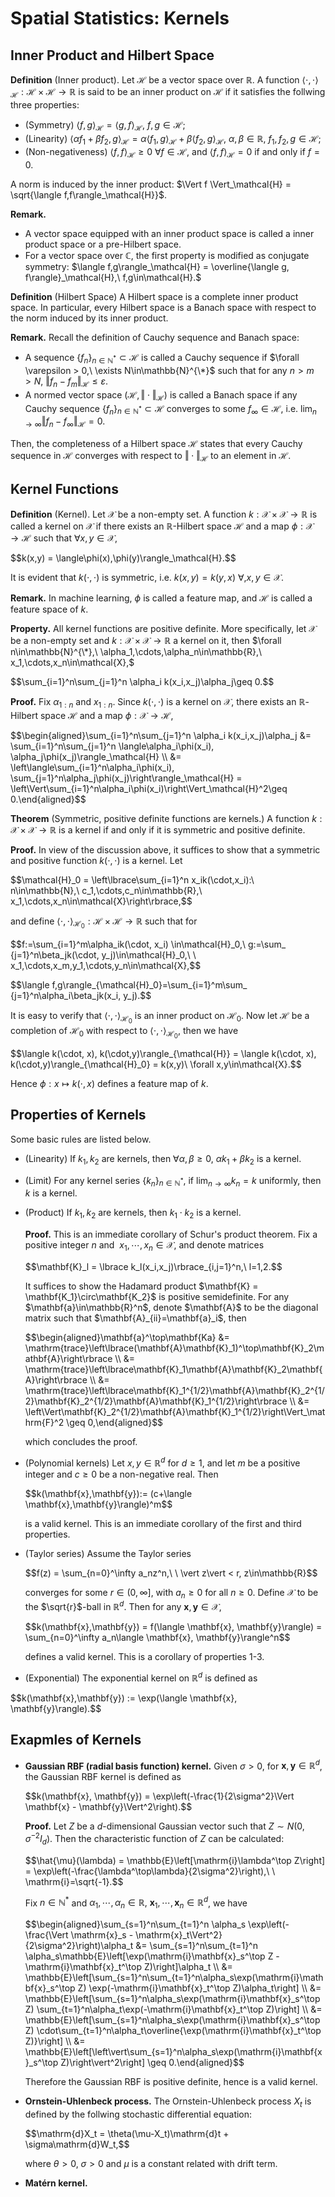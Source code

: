 # Spatial Statistics: Kernels
## Inner Product and Hilbert Space
**Definition** (Inner product). Let $\mathcal{H}$ be a vector space over $\mathbb{R}$. A function $\langle\cdot,\cdot\rangle_\mathcal{H}:\mathcal{H}\times\mathcal{H}\to\mathbb{R}$ is said to be an inner product on $\mathcal{H}$ if it satisfies the follwing three properties:
+ (Symmetry) $\langle f,g\rangle_\mathcal{H} = \langle g, f\rangle_\mathcal{H},\ f,g\in\mathcal{H};$
+ (Linearity) $\langle \alpha f_1 + \beta f_2,g\rangle_\mathcal{H} = \alpha\langle f_1,g\rangle_\mathcal{H} + \beta\langle f_2,g\rangle_\mathcal{H},\ \alpha,\beta\in\mathbb{R},\ f_1,f_2,g\in\mathcal{H};$
+ (Non-negativeness) $\langle f,f\rangle_\mathcal{H} \geq 0\ \forall f\in\mathcal{H}$, and $\langle f,f\rangle_\mathcal{H}=0$ if and only if $f=0$.

A norm is induced by the inner product: $\Vert f \Vert_\mathcal{H} = \sqrt{\langle f,f\rangle_\mathcal{H}}$.

**Remark.** 
+ A vector space equipped with an inner product space is called a inner product space or a pre-Hilbert space.
+ For a vector space over $\mathbb{C}$, the first property is modified as conjugate symmetry: $\langle f,g\rangle_\mathcal{H} = \overline{\langle g, f\rangle}_\mathcal{H},\ f,g\in\mathcal{H}.$

**Definition** (Hilbert Space) A Hilbert space is a complete inner product space. In particular, every Hilbert space is a Banach space with respect to the norm induced by its inner product.

**Remark.** Recall the definition of Cauchy sequence and Banach space:
+ A sequence $\lbrace f_n\rbrace_{n\in\mathbb{N}^*}\subset\mathcal{H}$ is called a Cauchy sequence if $\forall \varepsilon > 0,\ \exists N\in\mathbb{N}^{\*}$ such that for any $n > m > N,\ \Vert f_n - f_m\Vert_\mathcal{H}\leq\varepsilon$.
+ A normed vector space $(\mathcal{H},\Vert\cdot\Vert_\mathcal{H})$ is called a Banach space if any Cauchy sequence $\lbrace f_n\rbrace_{n\in\mathbb{N}^*}\subset\mathcal{H}$ converges to some $f_\infty\in\mathcal{H}$, i.e. $\lim_{n\to\infty}\Vert f_n - f_\infty\Vert_\mathcal{H}=0.$

Then, the completeness of a Hilbert space $\mathcal{H}$ states that every Cauchy sequence in $\mathcal{H}$ converges with respect to $\Vert\cdot\Vert_\mathcal{H}$ to an element in $\mathcal{H}$. 

## Kernel Functions

**Definition** (Kernel). Let $\mathcal{X}$ be a non-empty set. A function $k:\mathcal{X}\times\mathcal{X}\to\mathbb{R}$ is called a kernel on $\mathcal{X}$ if there exists an $\mathbb{R}$-Hilbert space $\mathcal{H}$ and a map $\phi:\mathcal{X}\to\mathcal{H}$ such that $\forall x,y\in\mathcal{X},$
<p>
  $$k(x,y) = \langle\phi(x),\phi(y)\rangle_\mathcal{H}.$$
</p>

It is evident that $k(\cdot,\cdot)$ is symmetric, i.e. $k(x,y)=k(y,x)\ \forall,x,y\in\mathcal{X}$.

**Remark.** In machine learning, $\phi$ is called a feature map, and $\mathcal{H}$ is called a feature space of $k$.

**Property.** All kernel functions are positive definite. More specifically, let $\mathcal{X}$ be a non-empty set and $k:\mathcal{X}\times\mathcal{X}\to\mathbb{R}$ a kernel on it, then $\forall n\in\mathbb{N}^{\*},\ \alpha_1,\cdots,\alpha_n\in\mathbb{R},\ x_1,\cdots,x_n\in\mathcal{X},$

<p>
  $$\sum_{i=1}^n\sum_{j=1}^n \alpha_i k(x_i,x_j)\alpha_j\geq 0.$$
</p>

**Proof.** Fix $\alpha_{1:n}$ and $x_{1:n}$. Since $k(\cdot,\cdot)$ is a kernel on $\mathcal{X}$, there exists an $\mathbb{R}$-Hilbert space $\mathcal{H}$ and a map $\phi:\mathcal{X}\to\mathcal{H}$,

<p>
  $$\begin{aligned}\sum_{i=1}^n\sum_{j=1}^n \alpha_i k(x_i,x_j)\alpha_j &= \sum_{i=1}^n\sum_{j=1}^n \langle\alpha_i\phi(x_i), \alpha_j\phi(x_j)\rangle_\mathcal{H} \\
  &= \left\langle\sum_{i=1}^n\alpha_i\phi(x_i), \sum_{j=1}^n\alpha_j\phi(x_j)\right\rangle_\mathcal{H} = \left\Vert\sum_{i=1}^n\alpha_i\phi(x_i)\right\Vert_\mathcal{H}^2\geq 0.\end{aligned}$$
</p>

**Theorem** (Symmetric, positive definite functions are kernels.) A function $k: \mathcal{X}\times\mathcal{X}\to\mathbb{R}$ is a kernel if and only if it is symmetric and positive definite.

**Proof.** In view of the discussion above, it suffices to show that a symmetric and positive function $k(\cdot,\cdot)$ is a kernel. Let

<p>
  $$\mathcal{H}_0 = \left\lbrace\sum_{i=1}^n x_ik(\cdot,x_i):\ n\in\mathbb{N},\ c_1,\cdots,c_n\in\mathbb{R},\ x_1,\cdots,x_n\in\mathcal{X}\right\rbrace,$$
</p>

and define $\langle\cdot,\cdot\rangle_{\mathcal{H}_0}: \mathcal{H}\times\mathcal{H}\to\mathbb{R}$ such that for 
<p>
  $$f:=\sum_{i=1}^m\alpha_ik(\cdot, x_i) \in\mathcal{H}_0,\ g:=\sum_ {j=1}^n\beta_jk(\cdot, y_j)\in\mathcal{H}_0,\ \ x_1,\cdots,x_m,y_1,\cdots,y_n\in\mathcal{X},$$
</p>

<p>
  $$\langle f,g\rangle_{\mathcal{H}_0}=\sum_{i=1}^m\sum_ {j=1}^n\alpha_i\beta_jk(x_i, y_j).$$
</p>

It is easy to verify that $\langle\cdot,\cdot\rangle_{\mathcal{H}_ 0}$ is an inner product on $\mathcal{H}_ 0$. Now let $\mathcal{H}$ be a completion of $\mathcal{H_ 0}$ with respect to $\langle\cdot,\cdot\rangle_{\mathcal{H}_ 0}$, then we have

<p>
  $$\langle k(\cdot, x), k(\cdot,y)\rangle_{\mathcal{H}} = \langle k(\cdot, x), k(\cdot,y)\rangle_{\mathcal{H}_0} = k(x,y)\ \forall x,y\in\mathcal{X}.$$
</p>

Hence $\phi:x\mapsto k(\cdot,x)$ defines a feature map of $k$.

## Properties of Kernels
Some basic rules are listed below.
+ (Linearity) If $k_1,k_2$ are kernels, then $\forall \alpha,\beta \geq 0$, $\alpha k_1 + \beta k_2$ is a kernel.
+ (Limit) For any kernel series $\lbrace k_n\rbrace_{n\in\mathbb{N}^{*}}$, if $\lim_{n\to\infty} k_n = k$ uniformly, then $k$ is a kernel.
+ (Product) If $k_1,k_2$ are kernels, then $k_1\cdot k_2$ is a kernel.
  
  **Proof.** This is an immediate corollary of Schur's product theorem. Fix a positive integer $n$ and $\ x_1,\cdots,x_n\in\mathcal{X}$, and denote matrices
  <p>
    $$\mathbf{K}_l = \lbrace k_l(x_i,x_j)\rbrace_{i,j=1}^n,\ l=1,2.$$
  </p>
  It suffices to show the Hadamard product $\mathbf{K} = \mathbf{K_1}\circ\mathbf{K_2}$ is positive semidefinite. For any $\mathbf{a}\in\mathbb{R}^n$, denote $\mathbf{A}$ to be the diagonal matrix such that $\mathbf{A}_{ii}=\mathbf{a}_i$, then
  <p>$$\begin{aligned}\mathbf{a}^\top\mathbf{Ka} &= \mathrm{trace}\left\lbrace(\mathbf{A}\mathbf{K}_1)^\top\mathbf{K}_2\mathbf{A}\right\rbrace \\
    &= \mathrm{trace}\left\lbrace\mathbf{K}_1\mathbf{A}\mathbf{K}_2\mathbf{A}\right\rbrace \\ 
    &= \mathrm{trace}\left\lbrace\mathbf{K}_1^{1/2}\mathbf{A}\mathbf{K}_2^{1/2}\mathbf{K}_2^{1/2}\mathbf{A}\mathbf{K}_1^{1/2}\right\rbrace \\
    &= \left\Vert\mathbf{K}_2^{1/2}\mathbf{A}\mathbf{K}_1^{1/2}\right\Vert_\mathrm{F}^2 \geq 0,\end{aligned}$$</p>
  which concludes the proof.
+ (Polynomial kernels) Let $x,y\in\mathbb{R}^d$ for $d\geq 1$, and let $m$ be a positive integer and $c\geq 0$ be a non-negative real. Then

  <p>
    $$k(\mathbf{x},\mathbf{y}):= (c+\langle \mathbf{x},\mathbf{y}\rangle)^m$$
  </p>
  
  is a valid kernel. This is an immediate corollary of the first and third properties.
+ (Taylor series) Assume the Taylor series
  <p>
    $$f(z) = \sum_{n=0}^\infty a_nz^n,\ \ \vert z\vert < r, z\in\mathbb{R}$$
  </p>

  converges for some $r\in(0,\infty]$, with $a_n\geq 0$ for all $n\geq 0$. Define $\mathcal{X}$ to be the $\sqrt{r}$-ball in $\mathbb{R}^d$. Then for any $\mathbf{x},\mathbf{y}\in\mathcal{X}$,
  
  <p>
    $$k(\mathbf{x},\mathbf{y}) = f(\langle \mathbf{x}, \mathbf{y}\rangle) = \sum_{n=0}^\infty a_n\langle \mathbf{x}, \mathbf{y}\rangle^n$$
  </p>
      
  defines a valid kernel. This is a corollary of properties 1-3.
  
+ (Exponential) The exponential kernel on $\mathbb{R}^d$ is defined as
<p>
  $$k(\mathbf{x},\mathbf{y}) := \exp(\langle \mathbf{x}, \mathbf{y}\rangle).$$
</p>

## Exapmles of Kernels
+ **Gaussian RBF (radial basis function) kernel.** Given $\sigma > 0$, for $\mathbf{x},\mathbf{y}\in\mathbb{R}^d$, the Gaussian RBF kernel is defined as
  <p>
    $$k(\mathbf{x}, \mathbf{y}) = \exp\left(-\frac{1}{2\sigma^2}\Vert \mathbf{x} - \mathbf{y}\Vert^2\right).$$
  </p>
  
  **Proof.** Let $Z$ be a $d$-dimensional Gaussian vector such that $Z\sim N(0,\sigma^{-2}I_d)$. Then the characteristic function of $Z$ can be calculated:
  <p>
    $$\hat{\mu}(\lambda) = \mathbb{E}\left[\mathrm{i}\lambda^\top Z\right] = \exp\left(-\frac{\lambda^\top\lambda}{2\sigma^2}\right),\ \ \mathrm{i}=\sqrt{-1}.$$
  </p>
  
  Fix $n\in\mathbb{N}^{*}$ and $\alpha_1,\cdots,\alpha_n\in\mathbb{R},\ \mathbf{x}_1,\cdots,\mathbf{x}_n\in\mathbb{R}^d$, we have
  <p>
    $$\begin{aligned}\sum_{s=1}^n\sum_{t=1}^n \alpha_s \exp\left(-\frac{\Vert \mathrm{x}_s - \mathrm{x}_t\Vert^2}{2\sigma^2}\right)\alpha_t &= \sum_{s=1}^n\sum_{t=1}^n \alpha_s\mathbb{E}\left[\exp(\mathrm{i}\mathbf{x}_s^\top Z - \mathrm{i}\mathbf{x}_t^\top Z)\right]\alpha_t \\
    &= \mathbb{E}\left[\sum_{s=1}^n\sum_{t=1}^n\alpha_s\exp(\mathrm{i}\mathbf{x}_s^\top Z)  \exp(-\mathrm{i}\mathbf{x}_t^\top Z)\alpha_t\right] \\
    &= \mathbb{E}\left[\sum_{s=1}^n\alpha_s\exp(\mathrm{i}\mathbf{x}_s^\top Z)  \sum_{t=1}^n\alpha_t\exp(-\mathrm{i}\mathbf{x}_t^\top Z)\right] \\
    &= \mathbb{E}\left[\sum_{s=1}^n\alpha_s\exp(\mathrm{i}\mathbf{x}_s^\top Z)  \cdot\sum_{t=1}^n\alpha_t\overline{\exp(\mathrm{i}\mathbf{x}_t^\top Z)}\right] \\
    &= \mathbb{E}\left[\left\vert\sum_{s=1}^n\alpha_s\exp(\mathrm{i}\mathbf{x}_s^\top Z)\right\vert^2\right] \geq 0.\end{aligned}$$
  </p>

  Therefore the Gaussian RBF is positive definite, hence is a valid kernel.
  
+ **Ornstein-Uhlenbeck process.** The Ornstein-Uhlenbeck process $X_t$ is defined by the follwing stochastic differential equation:
  <p>
    $$\mathrm{d}X_t = \theta(\mu-X_t)\mathrm{d}t + \sigma\mathrm{d}W_t,$$
  </p>

  where $\theta > 0,\ \sigma > 0$ and $\mu$ is a constant related with drift term.

+ **Matérn kernel.**

